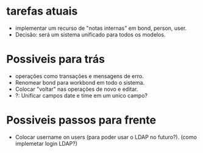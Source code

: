 # tarefas atuais

-   implementar um recurso de "notas internas" em bond, person, user.
-   Decisão: será um sistema unificado para todos os modelos.

# Possiveis para trás

-   operações como transações e mensagens de erro.
-   Renomear bond para workbond em todo o sistema.
-   Colocar "voltar" nas operações de novo e editar.
-   ?: Unificar campos date e time em um unico campo?

# Possiveis passos para frente

-   Colocar username on users (para poder usar o LDAP no futuro?). (como implemetar login LDAP?)
